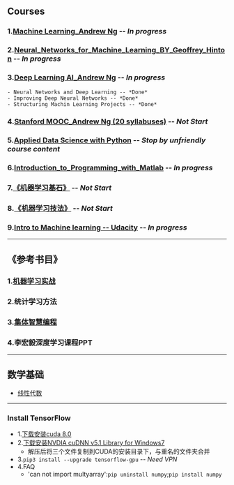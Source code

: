## Courses
### 1.[Machine Learning_Andrew Ng](./Machine_Learning_Coursera_Andrew-Ng) -- *In progress*
### 2.[Neural_Networks_for_Machine_Learning_BY_Geoffrey_Hinton](./Neural_Networks_for_Machine_Learning_Geoffrey_Hinton) -- *In progress*
### 3.[Deep Learning AI_Andrew Ng](./Deep_Learning_AI_Andrew_Ng) -- *In progress*
	- Neural Networks and Deep Learning -- *Done*
	- Improving Deep Neural Networks -- *Done*
	- Structuring Machin Learning Projects -- *Done*
### 4.[Stanford MOOC_Andrew Ng (20 syllabuses)](./Machine_Learning_Stanford_MOOC_Andrew-Ng) -- *Not Start*
### 5.[Applied Data Science with Python](./Applied_Data_Science_with_Python) -- *Stop by unfriendly course content*
### 6.[Introduction_to_Programming_with_Matlab](./Introduction_to_Programming_with_Matlab) -- *In progress*
### 7.[《机器学习基石》](./Machine_Learning_Foundations_MOOC) -- *Not Start*
### 8.[《机器学习技法》](.) -- *Not Start*
### 9.[Intro to Machine learning -- Udacity](./Intro_to_Machine_Learning_Udacity) -- *In progress*
	
---

## 《参考书目》
### 1.[机器学习实战](./Machine_Learning_in_Action)
### 2.统计学习方法
### 3.[集体智慧编程](./Programming_Collective_Intelligence)
### 4.李宏毅深度学习课程PPT

---
## 数学基础
- [线性代数](./Linear_Algebra)

---
### Install TensorFlow
- 1.[下载安装cuda 8.0](https://developer.nvidia.com/cuda-downloads)
- 2.[下载安装NVDIA cuDNN v5.1 Library for Windows7](https://developer.nvidia.com/rdp/cudnn-download)
	- 解压后将三个文件复制到CUDA的安装目录下，与重名的文件夹合并
- 3.`pip3 install --upgrade tensorflow-gpu` -- *Need VPN*
- 4.FAQ
	- 'can not import multyarray':`pip uninstall numpy`;`pip install numpy`
